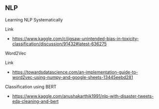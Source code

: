 ## NLP ##

Learning NLP Systematically

Link
- https://www.kaggle.com/c/jigsaw-unintended-bias-in-toxicity-classification/discussion/91432#latest-636275

Word2Vec

Link
- https://towardsdatascience.com/an-implementation-guide-to-word2vec-using-numpy-and-google-sheets-13445eebd281

Classification using BERT
- https://www.kaggle.com/anushakarthik1991/nlp-with-disaster-tweets-eda-cleaning-and-bert

